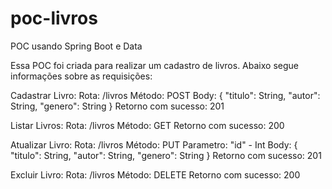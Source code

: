 # poc-livros
POC usando Spring Boot e Data


Essa POC foi criada para realizar um cadastro de livros. Abaixo segue informações sobre as requisições:

Cadastrar Livro:
  Rota: /livros
  Método: POST
  Body: {
          "titulo": String,
          "autor": String,
          "genero": String
        }
  Retorno com sucesso: 201
  
Listar Livros:
  Rota: /livros
  Método: GET
  Retorno com sucesso: 200
  
Atualizar Livro:
  Rota: /livros
  Método: PUT
  Parametro: "id" - Int
  Body: {
          "titulo": String,
          "autor": String,
          "genero": String
        }
  Retorno com sucesso: 201
  
Excluir Livro:
  Rota: /livros
  Método: DELETE
  Retorno com sucesso: 200
